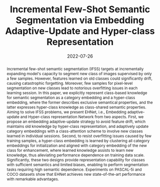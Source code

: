 ---
title: 'Incremental Few-Shot Semantic Segmentation via Embedding Adaptive-Update and Hyper-class Representation'

# Authors
authors:
  - Guangchen Shi
  - Yirui Wu
  - Jun Liu
  - Shaohua Wan
  - Wehai Wang
  - Tong Lu

# Author notes (optional)
author_notes:
  - 'Student'
  - 'Corresponding author'

date: '2022-07-26'
doi: ''

# Schedule page publish date (NOT publication's date).
publishDate: '2022-07-26'

# Publication type.
publication_types: ['paper-conference']

# Publication name and optional abbreviated publication name.
publication: ACM Multimedia
publication_short: ACM MM

abstract: Incremental few-shot semantic segmentation (IFSS) targets at incrementally expanding model's capacity to segment new class of images supervised by only a few samples. However, features learned on old classes could significantly drift, causing catastrophic forgetting. Moreover, few samples for pixel-level segmentation on new classes lead to notorious overfitting issues in each learning session. In this paper, we explicitly represent class-based knowledge for semantic segmentation as a category embedding and a hyper-class embedding, where the former describes exclusive semantical properties, and the latter expresses hyper-class knowledge as class-shared semantic properties. Aiming to solve IFSS problems, we present EHNet, i.e., Embedding adaptive-update and Hyper-class representation Network from two aspects. First, we propose an embedding adaptive-update strategy to avoid feature drift, which maintains old knowledge by hyper-class representation, and adaptively update category embeddings with a class-attention scheme to involve new classes learned in individual sessions. Second, to resist overfitting issues caused by few training samples, a hyper-class embedding is learned by clustering all category embeddings for initialization and aligned with category embedding of the new class for enhancement, where learned knowledge assists to learn new knowledge, thus alleviating performance dependence on training data scale. Significantly, these two designs provide representation capability for classes with sufficient semantics and limited biases, enabling to perform segmentation tasks requiring high semantic dependence. Experiments on PASCAL-5i and COCO datasets show that EHNet achieves new state-of-the-art performance with remarkable advantages.

tags: []

# Display this page in the Featured widget?
featured: true

# Custom links (uncomment lines below)
# links:
# - name: Custom Link
#   url: http://example.org

url_pdf: ''
url_code: ''
url_dataset: ''
url_poster: ''
url_project: ''
url_slides: ''
url_source: ''
url_video: ''

# Featured image
# To use, add an image named `featured.jpg/png` to your page's folder.
# image:
#   caption: 'Image credit: [**Unsplash**](https://unsplash.com/photos/pLCdAaMFLTE)'
#   focal_point: ''
#   preview_only: false

# Associated Projects (optional).
#   Associate this publication with one or more of your projects.
#   Simply enter your project's folder or file name without extension.
#   E.g. `internal-project` references `content/project/internal-project/index.md`.
#   Otherwise, set `projects: []`.
projects:
  - example

# Slides (optional).
#   Associate this publication with Markdown slides.
#   Simply enter your slide deck's filename without extension.
#   E.g. `slides: "example"` references `content/slides/example/index.md`.
#   Otherwise, set `slides: ""`.
slides: example
---